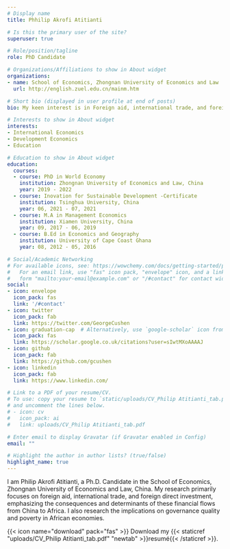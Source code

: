 ```yaml
---
# Display name
title: Phhilip Akrofi Atitianti

# Is this the primary user of the site?
superuser: true

# Role/position/tagline
role: PhD Candidate

# Organizations/Affiliations to show in About widget
organizations:
- name: School of Economics, Zhongnan University of Economics and Law
  url: http://english.zuel.edu.cn/mainm.htm

# Short bio (displayed in user profile at end of posts)
bio: My keen interest is in Foreign aid, international trade, and foreign direct investment; focusing on the consequences and determinants of these financial flows from China to Africa.

# Interests to show in About widget
interests:
- International Economics 
- Development Economics
- Education

# Education to show in About widget
education:
  courses:
  - course: PhD in World Economy
    institution: Zhongnan University of Economics and Law, China
    year: 2019 - 2022
  - course: Inovation for Sustainable Development -Certificate 
    institution: Tsinghua University, China 
    year: 06, 2021 - 07, 2021
  - course: M.A in Management Economics
    institution: Xiamen University, China
    year: 09, 2017 - 06, 2019
  - course: B.Ed in Economics and Geography
    institution: University of Cape Coast Ghana
    year: 08, 2012 - 05, 2016

# Social/Academic Networking
# For available icons, see: https://wowchemy.com/docs/getting-started/page-builder/#icons
#   For an email link, use "fas" icon pack, "envelope" icon, and a link in the
#   form "mailto:your-email@example.com" or "/#contact" for contact widget.
social:
- icon: envelope
  icon_pack: fas
  link: '/#contact'
- icon: twitter
  icon_pack: fab
  link: https://twitter.com/GeorgeCushen
- icon: graduation-cap  # Alternatively, use `google-scholar` icon from `ai` icon pack
  icon_pack: fas
  link: https://scholar.google.co.uk/citations?user=sIwtMXoAAAAJ
- icon: github
  icon_pack: fab
  link: https://github.com/gcushen
- icon: linkedin
  icon_pack: fab
  link: https://www.linkedin.com/

# Link to a PDF of your resume/CV.
# To use: copy your resume to `static/uploads/CV_Philip Atitianti_tab.pdf`, enable `ai` icons in `params.toml`, 
# and uncomment the lines below.
# - icon: cv
#   icon_pack: ai
#   link: uploads/CV_Philip Atitianti_tab.pdf

# Enter email to display Gravatar (if Gravatar enabled in Config)
email: ""

# Highlight the author in author lists? (true/false)
highlight_name: true
---
```


I am Philip Akrofi Atitianti, a Ph.D. Candidate in the School of Economics, Zhongnan University of Economics and Law, China. My research primarily focuses on foreign aid, international trade, and foreign direct investment, emphasizing the consequences and determinants of these financial flows from China to Africa. I also research the implications on governance quality and poverty in African economies.

{{< icon name="download" pack="fas" >}} Download my {{< staticref "uploads/CV_Philip Atitianti_tab.pdf" "newtab" >}}resumé{{< /staticref >}}.
